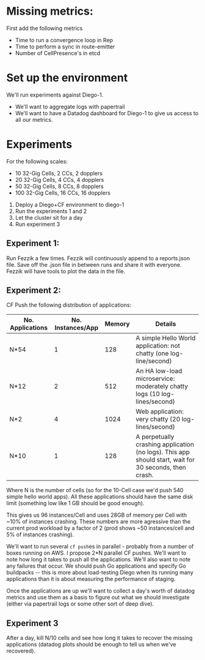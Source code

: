 # Missing metrics:

First add the following metrics

- Time to run a convergence loop in Rep
- Time to perform a sync in route-emitter
- Number of CellPresence's in etcd

# Set up the environment

We'll run experiments against Diego-1.
- We'll want to aggregate logs with papertrail
- We'll want to have a Datadog dashboard for Diego-1 to give us access to all our metrics.

# Experiments

For the following scales:
- 10 32-Gig Cells, 2 CCs, 2 dopplers
- 20 32-Gig Cells, 4 CCs, 4 dopplers
- 50 32-Gig Cells, 8 CCs, 8 dopplers
- 100 32-Gig Cells, 16 CCs, 16 dopplers

1. Deploy a Diego+CF environment to diego-1
2. Run the experiments 1 and 2
3. Let the cluster sit for a day
4. Run experiment 3

## Experiment 1:

Run Fezzik a few times.
Fezzik will continuously append to a reports.json file.  Save off the .json file in between runs and share it with everyone.  Fezzik will have tools to plot the data in the file.

## Experiment 2:

CF Push the following distribution of applications:

No. Applications | No. Instances/App | Memory | Details
-----------------|-------------------|--------|--------
N*54 | 1 | 128 | A simple Hello World application: not chatty (one log-line/second)
N*12 | 2 | 512 | An HA low-load microservice: moderately chatty logs (10 log-lines/second)
N*2  | 4 | 1024 | Web application: very chatty (20 log-lines/second)
N*10 | 1 | 128 | A perpetually crashing application (no logs).  This app should start, wait for 30 seconds, then crash.

Where N is the number of cells (so for the 10-Cell case we'd push 540 simple hello world apps).  All these applications should have the same disk limit (something low like 1 GB should be good enough).

This gives us 96 instances/Cell and uses 28GB of memory per Cell with ~10% of instances crashing.  These numbers are more agressive than the current prod workload by a factor of 2 (prod shows ~50 instances/cell and 5% of instances crashing).

We'll want to run several `cf push`es in parallel - probably from a number of boxes running on AWS.  I propose 2*N parallel CF pushes.  We'll want to note how long it takes to push all the applications.  We'll also want to note any failures that occur.  We should push Go applications and specify Go buildpacks -- this is more about load-testing Diego when its running many applications than it is about measuring the performance of staging.

Once the applications are up we'll want to collect a day's worth of datadog metrics and use them as a basis to figure out what we should investigate (either via papertrail logs or some other sort of deep dive).

## Experiment 3

After a day, kill N/10 cells and see how long it takes to recover the missing applications (datadog plots should be enough to tell us when we've recovered).